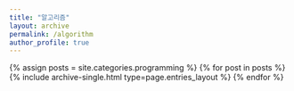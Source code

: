 ```yaml
---
title: "알고리즘"
layout: archive
permalink: /algorithm
author_profile: true
---
```



{% assign posts = site.categories.programming %}
{% for post in posts %} {% include archive-single.html type=page.entries_layout %} {% endfor %}
